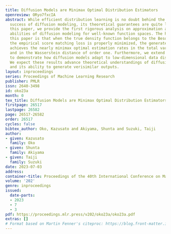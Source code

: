 ```yaml
---
title: Diffusion Models are Minimax Optimal Distribution Estimators
openreview: ORyo7fxcIA
abstract: While efficient distribution learning is no doubt behind the groundbreaking
  success of diffusion modeling, its theoretical guarantees are quite limited. In
  this paper, we provide the first rigorous analysis on approximation and generalization
  abilities of diffusion modeling for well-known function spaces. The highlight of
  this paper is that when the true density function belongs to the Besov space and
  the empirical score matching loss is properly minimized, the generated data distribution
  achieves the nearly minimax optimal estimation rates in the total variation distance
  and in the Wasserstein distance of order one. Furthermore, we extend our theory
  to demonstrate how diffusion models adapt to low-dimensional data distributions.
  We expect these results advance theoretical understandings of diffusion modeling
  and its ability to generate verisimilar outputs.
layout: inproceedings
series: Proceedings of Machine Learning Research
publisher: PMLR
issn: 2640-3498
id: oko23a
month: 0
tex_title: Diffusion Models are Minimax Optimal Distribution Estimators
firstpage: 26517
lastpage: 26582
page: 26517-26582
order: 26517
cycles: false
bibtex_author: Oko, Kazusato and Akiyama, Shunta and Suzuki, Taiji
author:
- given: Kazusato
  family: Oko
- given: Shunta
  family: Akiyama
- given: Taiji
  family: Suzuki
date: 2023-07-03
address: 
container-title: Proceedings of the 40th International Conference on Machine Learning
volume: '202'
genre: inproceedings
issued:
  date-parts:
  - 2023
  - 7
  - 3
pdf: https://proceedings.mlr.press/v202/oko23a/oko23a.pdf
extras: []
# Format based on Martin Fenner's citeproc: https://blog.front-matter.io/posts/citeproc-yaml-for-bibliographies/
---
```

